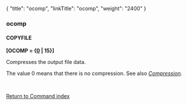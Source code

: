 {
    "title": "ocomp",
    "linkTitle": "ocomp",
    "weight": "2400"
}<span id="ocomp"></span>

### ocomp

#### COPYFILE

**\[OCOMP = {<u>0</u> | 15}\]**

Compresses the output file data.

The value 0 means that there is no compression. See also *[Compression](../compression).*

 

[Return to Command index](../../)
